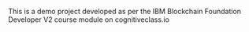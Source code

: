 This is a demo project developed as per the IBM Blockchain Foundation Developer V2 course module on cognitiveclass.io